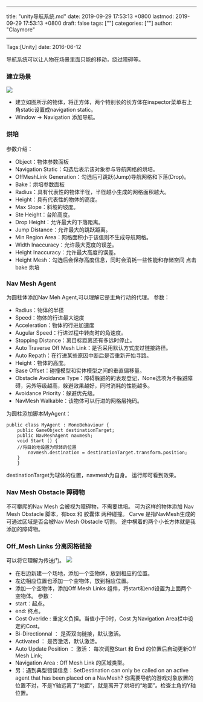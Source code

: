 
---
title: "unity导航系统.md"
date: 2019-09-29 17:53:13 +0800
lastmod: 2019-09-29 17:53:13 +0800
draft: false
tags: [""]
categories: [""]
author: "Claymore"

---
Tags:[Unity]  date: 2016-06-12

导航系统可以让人物在场景里面只能的移动，绕过障碍等。

### 建立场景
![](http://claymore.wang:5000/uploads/big/aecd49bcd05f99dadf4f1c17498c6a82.png)

* 建立如图所示的物体，将正方体，两个特别长的长方体在inspector菜单右上角static设置成navigation static。
* Window -> Navigation 添加导航。

<!-- more -->

### 烘培
参数介绍：

* Object：物体参数面板
* Navigation Static：勾选后表示该对象参与导航网格的烘培。
* OffMeshLink Generation：勾选后可跳跃(Jump)导航网格和下落(Drop)。
* Bake：烘培参数面板
* Radius：具有代表性的物体半径，半径越小生成的网格面积越大。
* Height：具有代表性的物体的高度。
* Max Slope：斜坡的坡度。
* Ste Height：台阶高度。
* Drop Height：允许最大的下落距离。
* Jump Distance：允许最大的跳跃距离。
* Min Region Area：网格面积小于该值则不生成导航网格。
* Width Inaccuracy：允许最大宽度的误差。
* Height Inaccuracy：允许最大高度的误差。
* Height Mesh：勾选后会保存高度信息，同时会消耗一些性能和存储空间
  点击bake 烘培

### Nav Mesh Agent
为圆柱体添加Nav Meh Agent,可以理解它是主角行动的代理。
参数：

* Radius：物体的半径
* Speed：物体的行进最大速度
* Acceleration：物体的行进加速度
* Augular Speed：行进过程中转向时的角速度。
* Stopping Distance：离目标距离还有多远时停止。
* Auto Traverse Off Mesh Link：是否采用默认方式度过链接路径。
* Auto Repath：在行进某些原因中断后是否重新开始寻路。
* Height：物体的高度。
* Base Offset：碰撞模型和实体模型之间的垂直偏移量。
* Obstacle Avoidance Type：障碍躲避的的表现登记，None选项为不躲避障碍，另外等级越高，躲避效果越好，同时消耗的性能越多。
* Avoidance Priority：躲避优先级。
* NavMesh Walkable：该物体可以行进的网格层掩码。

为圆柱添加脚本MyAgent：

    public class MyAgent : MonoBehaviour {
        public GameObject destinationTarget;
        public NavMeshAgent navmesh;
    	void Start () {
    	//将目的地设置为球体的位置
            navmesh.destination = destinationTarget.transform.position;
    	}
    	}
destinationTarget为球体的位置，navmesh为自身。
运行即可看到效果。

### Nav Mesh Obstacle 障碍物
不可攀爬的Nav Mesh 会被视为障碍物，不需要烘培。
可为这样的物体添加 Nav Mesh Obstacle 脚本，有box 和 胶囊体 两种碰撞。
Carve 是指NavMesh生成的可通过区域是否会被Nav Mesh Obstacle 切割。
途中横着的两个小长方体就是我添加的障碍物。

### Off_Mesh Links 分离网格链接
可以将它理解为传送门。
![](http://claymore.wang:5000/uploads/big/36dfede2dc602f5278a92bc6379e28a9.png)

* 在右边新建一个场地，添加一个空物体，放到相应的位置。
* 左边相应位置也添加一个空物体，放到相应位置。
* 添加一个空物体，添加Off Mesh Links 组件，将start和end设置为上面两个空物体。
  参数：
* start：起点。
* end: 终点。
* Cost Overide : 重定义负担。当值小于0时，Cost 为Navigation Area栏中设定的Cost。
* Bi-Directionnal ： 是否双向链接，默认激活。
* Activated ： 是否激活，默认激活。
* Auto Update Position ： 激活： 每次调整Start 和 End 的位置后自动更新Off Mesh Link;
* Navigation Area : Off Mesh Link 的区域类型。
* 另：遇到典型错误信息：SetDestination can only be called on an active agent that has been placed on a NavMesh?
  你需要导航的游戏对象放置的位置不对，不是Y轴远离了“地面”，就是离开了烘培的“地面”。检查主角的Y轴位置。